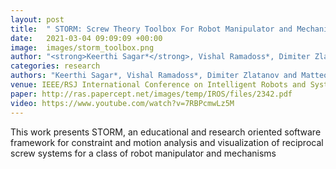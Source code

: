 ```yaml
---
layout: post
title:  " STORM: Screw Theory Toolbox For Robot Manipulator and Mechanisms"
date:   2021-03-04 09:09:09 +00:00
image:  images/storm_toolbox.png
author: "<strong>Keerthi Sagar*</strong>, Vishal Ramadoss*, Dimiter Zlatanov and Matteo Zoppi- *Equal contribution"
categories: research
authors: "Keerthi Sagar*, Vishal Ramadoss*, Dimiter Zlatanov and Matteo Zoppi"
venue: IEEE/RSJ International Conference on Intelligent Robots and Systems (IROS), October 25-29 2020, Las Vegas, NV, USA
paper: http://ras.papercept.net/images/temp/IROS/files/2342.pdf
video: https://www.youtube.com/watch?v=7RBPcmwLz5M
---
```

This work presents STORM, an educational and research oriented software framework for constraint and motion analysis and visualization of reciprocal screw systems for a class of robot manipulator and mechanisms
